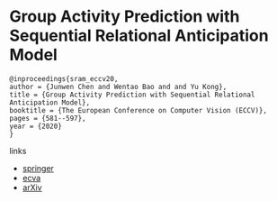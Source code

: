# Group Activity Prediction with Sequential Relational Anticipation Model

```
@inproceedings{sram_eccv20,
author = {Junwen Chen and Wentao Bao and and Yu Kong},
title = {Group Activity Prediction with Sequential Relational Anticipation Model},
booktitle = {The European Conference on Computer Vision (ECCV)},
pages = {581--597},
year = {2020}
}
```

links
- [springer](https://link.springer.com/chapter/10.1007/978-3-030-58589-1_35)
- [ecva](https://www.ecva.net/papers/eccv_2020/papers_ECCV/html/3803_ECCV_2020_paper.php)
- [arXiv](https://arxiv.org/abs/2008.02441)
